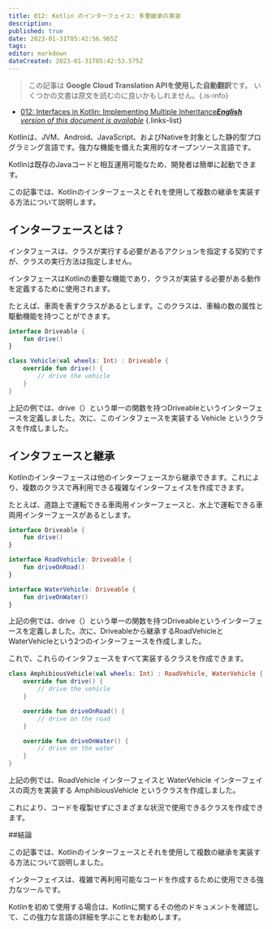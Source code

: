 ```yaml
---
title: 012: Kotlin のインターフェイス: 多重継承の実装
description: 
published: true
date: 2023-01-31T05:42:56.965Z
tags: 
editor: markdown
dateCreated: 2023-01-31T05:42:53.575Z
---
```


> この記事は **Google Cloud Translation APIを使用した自動翻訳**です。
いくつかの文書は原文を読むのに良いかもしれません。{.is-info}
- [012: Interfaces in Kotlin: Implementing Multiple Inheritance***English** version of this document is available*](/en/Knowledge-base/Kotlin/Learning/012-interfaces-in-kotlin-implementing-multiple-inheritance)
{.links-list}



Kotlinは、JVM、Android、JavaScript、およびNativeを対象とした静的型プログラミング言語です。強力な機能を備えた実用的なオープンソース言語です。

Kotlinは既存のJavaコードと相互運用可能なため、開発者は簡単に起動できます。

この記事では、Kotlinのインターフェースとそれを使用して複数の継承を実装する方法について説明します。

## インターフェースとは？

インタフェースは、クラスが実行する必要があるアクションを指定する契約ですが、クラスの実行方法は指定しません。

インタフェースはKotlinの重要な機能であり、クラスが実装する必要がある動作を定義するために使用されます。

たとえば、車両を表すクラスがあるとします。このクラスは、車輪の数の属性と駆動機能を持つことができます。

```kotlin
interface Driveable {
    fun drive()
}

class Vehicle(val wheels: Int) : Driveable {
    override fun drive() {
        // drive the vehicle
    }
}
```

上記の例では、drive（）という単一の関数を持つDriveableというインターフェースを定義しました。次に、このインタフェースを実装する Vehicle というクラスを作成しました。

## インタフェースと継承

Kotlinのインターフェースは他のインターフェースから継承できます。これにより、複数のクラスで再利用できる複雑なインターフェイスを作成できます。

たとえば、道路上で運転できる車両用インターフェースと、水上で運転できる車両用インターフェースがあるとします。

```kotlin
interface Driveable {
    fun drive()
}

interface RoadVehicle: Driveable {
    fun driveOnRoad()
}

interface WaterVehicle: Driveable {
    fun driveOnWater()
}
```

上記の例では、drive（）という単一の関数を持つDriveableというインターフェースを定義しました。次に、Driveableから継承するRoadVehicleとWaterVehicleという2つのインターフェースを作成しました。

これで、これらのインタフェースをすべて実装するクラスを作成できます。

```kotlin
class AmphibiousVehicle(val wheels: Int) : RoadVehicle, WaterVehicle {
    override fun drive() {
        // drive the vehicle
    }

    override fun driveOnRoad() {
        // drive on the road
    }

    override fun driveOnWater() {
        // drive on the water
    }
}
```

上記の例では、RoadVehicle インターフェイスと WaterVehicle インターフェイスの両方を実装する AmphibiousVehicle というクラスを作成しました。

これにより、コードを複製せずにさまざまな状況で使用できるクラスを作成できます。

##結論

この記事では、Kotlinのインターフェースとそれを使用して複数の継承を実装する方法について説明しました。

インターフェイスは、複雑で再利用可能なコードを作成するために使用できる強力なツールです。

Kotlinを初めて使用する場合は、Kotlinに関するその他のドキュメントを確認して、この強力な言語の詳細を学ぶことをお勧めします。